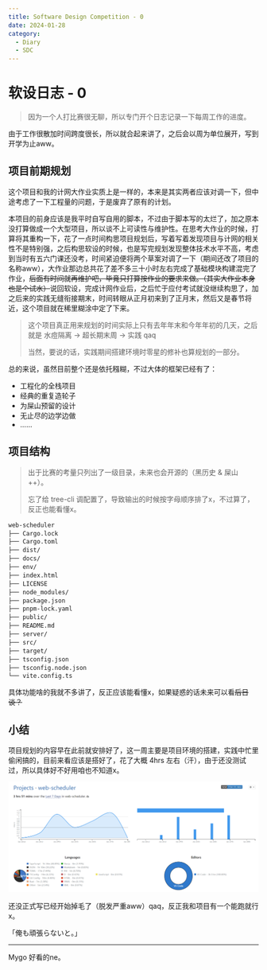 ```yaml
---
title: Software Design Competition - 0
date: 2024-01-28
category:
  - Diary
  - SDC
---
```


# 软设日志 - 0

> 因为一个人打比赛很无聊，所以专门开个日志记录一下每周工作的进度。

<!-- more -->

由于工作很散加时间跨度很长，所以就合起来讲了，之后会以周为单位展开，写到开学为止aww。

## 项目前期规划

这个项目和我的计网大作业实质上是一样的，本来是其实两者应该对调一下，但中途考虑了一下工程量的问题，于是废弃了原有的计划。

本项目的前身应该是我平时自写自用的脚本，不过由于脚本写的太烂了，加之原本没打算做成一个大型项目，所以谈不上可读性与维护性。在思考大作业的时候，打算将其重构一下，花了一点时间构思项目规划后，写着写着发现项目与计网的相关性不是特别强，之后构思软设的时候，也是写完规划发现整体技术水平不高，考虑到当时有五六门课还没考，时间紧迫便将两个草案对调了一下（期间还改了项目的名称aww），大作业那边总共花了差不多三十小时左右完成了基础模块构建混完了作业，~~后面有时间就再维护吧，毕竟只打算按作业的要求来做。（其实大作业本身也是个试水）~~说回软设，完成计网作业后，之后忙于应付考试就没继续构思了，加之后来的实践无缝衔接期末，时间转眼从正月初来到了正月末，然后又是春节将近，这个项目就在稀里糊涂中定了下来。

> 这个项目真正用来规划的时间实际上只有去年年末和今年年初的几天，之后就是 水痘隔离 -> 超长期末周 -> 实践 qaq
>
> 当然，要说的话，实践期间搭建环境时零星的修补也算规划的一部分。

总的来说，虽然目前整个还是依托糨糊，不过大体的框架已经有了：

- 工程化的全栈项目
- 经典的重复造轮子
- 为屎山预留的设计
- 无止尽的边学边做
- ......

## 项目结构

> 出于比赛的考量只列出了一级目录，未来也会开源的（黑历史 & 屎山 ++）。
>
> 忘了给 tree-cli 调配置了，导致输出的时候按字母顺序排了x，不过算了，反正也能看懂x。

```txt
web-scheduler
├── Cargo.lock
├── Cargo.toml
├── dist/
├── docs/
├── env/
├── index.html
├── LICENSE
├── node_modules/
├── package.json
├── pnpm-lock.yaml
├── public/
├── README.md
├── server/
├── src/
├── target/
├── tsconfig.json
├── tsconfig.node.json
└── vite.config.ts
```

具体功能啥的我就不多讲了，反正应该能看懂x，如果疑惑的话未来可以看~~后日谈？~~

## 小结

项目规划的内容早在此前就安排好了，这一周主要是项目环境的搭建，实践中忙里偷闲搞的，目前来看应该是搭好了，花了大概 4hrs 左右（汗），由于还没测试过，所以具体好不好用咱也不知道x。

![](../imgs/2024-01-28_16-45-09.png)

还没正式写已经开始掉毛了（脱发严重aww）qaq，反正我和项目有一个能跑就行x。

<p class="center-text">「俺も頑張らないと。」</p>

---

Mygo 好看的ne。
